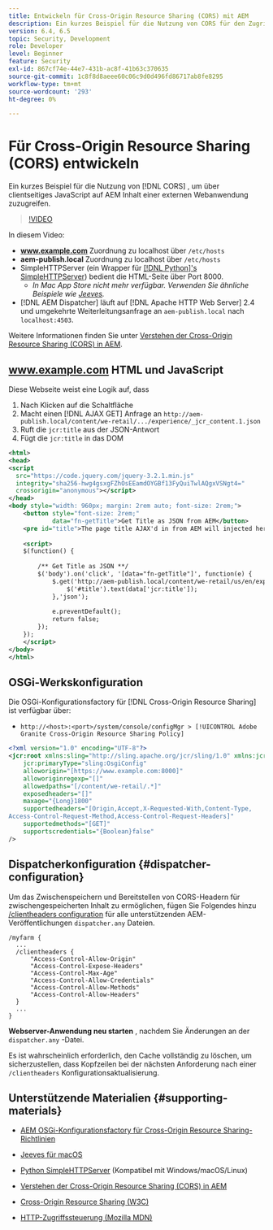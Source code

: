 ```yaml
---
title: Entwickeln für Cross-Origin Resource Sharing (CORS) mit AEM
description: Ein kurzes Beispiel für die Nutzung von CORS für den Zugriff auf AEM Inhalt von einer externen Webanwendung über clientseitiges JavaScript.
version: 6.4, 6.5
topic: Security, Development
role: Developer
level: Beginner
feature: Security
exl-id: 867cf74e-44e7-431b-ac8f-41b63c370635
source-git-commit: 1c8f8d8aeee60c06c9d0d496fd86717ab8fe8295
workflow-type: tm+mt
source-wordcount: '293'
ht-degree: 0%

---
```


# Für Cross-Origin Resource Sharing (CORS) entwickeln

Ein kurzes Beispiel für die Nutzung von [!DNL CORS] , um über clientseitiges JavaScript auf AEM Inhalt einer externen Webanwendung zuzugreifen.

>[!VIDEO](https://video.tv.adobe.com/v/18837/?quality=12&learn=on)

In diesem Video:

* **www.example.com** Zuordnung zu localhost über `/etc/hosts`
* **aem-publish.local** Zuordnung zu localhost über `/etc/hosts`
* SimpleHTTPServer (ein Wrapper für [[!DNL Python]&#39;s SimpleHTTPServer](https://docs.python.org/2/library/simplehttpserver.html)) bedient die HTML-Seite über Port 8000.
   * _In Mac App Store nicht mehr verfügbar. Verwenden Sie ähnliche Beispiele wie [Jeeves](https://apps.apple.com/us/app/jeeves-local-http-server/id980824182?mt=12)._
* [!DNL AEM Dispatcher] läuft auf [!DNL Apache HTTP Web Server] 2.4 und umgekehrte Weiterleitungsanfrage an `aem-publish.local` nach `localhost:4503`.

Weitere Informationen finden Sie unter [Verstehen der Cross-Origin Resource Sharing (CORS) in AEM](./understand-cross-origin-resource-sharing.md).

## www.example.com HTML und JavaScript

Diese Webseite weist eine Logik auf, dass

1. Nach Klicken auf die Schaltfläche
1. Macht einen [!DNL AJAX GET] Anfrage an `http://aem-publish.local/content/we-retail/.../experience/_jcr_content.1.json`
1. Ruft die `jcr:title` aus der JSON-Antwort
1. Fügt die `jcr:title` in das DOM

```xml
<html>
<head>
<script
  src="https://code.jquery.com/jquery-3.2.1.min.js"
  integrity="sha256-hwg4gsxgFZhOsEEamdOYGBf13FyQuiTwlAQgxVSNgt4="
  crossorigin="anonymous"></script>   
</head>
<body style="width: 960px; margin: 2rem auto; font-size: 2rem;">
    <button style="font-size: 2rem;"
            data="fn-getTitle">Get Title as JSON from AEM</button>
    <pre id="title">The page title AJAX'd in from AEM will injected here</pre>
    
    <script>
    $(function() { 
        
        /** Get Title as JSON **/
        $('body').on('click', '[data="fn-getTitle"]', function(e) { 
            $.get('http://aem-publish.local/content/we-retail/us/en/experience/_jcr_content.1.json', function(data) {
                $('#title').text(data['jcr:title']);
            },'json');
            
            e.preventDefault();
            return false;
        });
    });
    </script>
</body>
</html>
```

## OSGi-Werkskonfiguration

Die OSGi-Konfigurationsfactory für [!DNL Cross-Origin Resource Sharing] ist verfügbar über:

* `http://<host>:<port>/system/console/configMgr > [!UICONTROL Adobe Granite Cross-Origin Resource Sharing Policy]`

```xml
<?xml version="1.0" encoding="UTF-8"?>
<jcr:root xmlns:sling="http://sling.apache.org/jcr/sling/1.0" xmlns:jcr="http://www.jcp.org/jcr/1.0"
    jcr:primaryType="sling:OsgiConfig"
    alloworigin="[https://www.example.com:8000]"
    alloworiginregexp="[]"
    allowedpaths="[/content/we-retail/.*]"
    exposedheaders="[]"
    maxage="{Long}1800"
    supportedheaders="[Origin,Accept,X-Requested-With,Content-Type,
Access-Control-Request-Method,Access-Control-Request-Headers]"
    supportedmethods="[GET]"
    supportscredentials="{Boolean}false"
/>
```

## Dispatcherkonfiguration {#dispatcher-configuration}

Um das Zwischenspeichern und Bereitstellen von CORS-Headern für zwischengespeicherten Inhalt zu ermöglichen, fügen Sie Folgendes hinzu [/clientheaders configuration](https://experienceleague.adobe.com/docs/experience-manager-dispatcher/using/configuring/dispatcher-configuration.html?lang=en#specifying-the-http-headers-to-pass-through-clientheaders) für alle unterstützenden AEM-Veröffentlichungen `dispatcher.any` Dateien.

```
/myfarm { 
  ...
  /clientheaders {
      "Access-Control-Allow-Origin"
      "Access-Control-Expose-Headers"
      "Access-Control-Max-Age"
      "Access-Control-Allow-Credentials"
      "Access-Control-Allow-Methods"
      "Access-Control-Allow-Headers"
  }
  ...
}
```

**Webserver-Anwendung neu starten** , nachdem Sie Änderungen an der `dispatcher.any` -Datei.

Es ist wahrscheinlich erforderlich, den Cache vollständig zu löschen, um sicherzustellen, dass Kopfzeilen bei der nächsten Anforderung nach einer `/clientheaders` Konfigurationsaktualisierung.

## Unterstützende Materialien {#supporting-materials}

* [AEM OSGi-Konfigurationsfactory für Cross-Origin Resource Sharing-Richtlinien](http://localhost:4502/system/console/configMgr/com.adobe.granite.cors.impl.CORSPolicyImpl)
* [Jeeves für macOS](https://apps.apple.com/us/app/jeeves-local-http-server/id980824182?mt=12)
* [Python SimpleHTTPServer](https://docs.python.org/2/library/simplehttpserver.html) (Kompatibel mit Windows/macOS/Linux)

* [Verstehen der Cross-Origin Resource Sharing (CORS) in AEM](./understand-cross-origin-resource-sharing.md)
* [Cross-Origin Resource Sharing (W3C)](https://www.w3.org/TR/cors/)
* [HTTP-Zugriffssteuerung (Mozilla MDN)](https://developer.mozilla.org/en-US/docs/Web/HTTP/Access_control_CORS)
